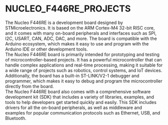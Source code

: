 # NUCLEO_F446RE_PROJECTS
The Nucleo F446RE is a development board designed by STMicroelectronics. It is based on the ARM Cortex-M4 32-bit RISC core, and it comes with many on-board peripherals and interfaces such as SPI, I2C, USART, CAN, ADC, DAC, and more. The board is compatible with the Arduino ecosystem, which makes it easy to use and program with the Arduino IDE or other development tools.  
The Nucleo F446RE board is primarily intended for prototyping and testing of microcontroller-based projects. It has a powerful microcontroller that can handle complex applications and real-time processing, making it suitable for a wide range of projects such as robotics, control systems, and IoT devices. Additionally, the board has a built-in ST-LINK/V2-1 debugger and programmer, which makes it easy to debug and program the microcontroller directly from the board.  
The Nucleo F446RE board also comes with a comprehensive software development kit (SDK) that includes a variety of libraries, examples, and tools to help developers get started quickly and easily. This SDK includes drivers for all the on-board peripherals, as well as middleware and examples for popular communication protocols such as Ethernet, USB, and Bluetooth.  
